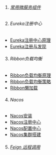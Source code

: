 1. ###### [常用微服务组件][001]
2. ###### Eureka注册中心
-  [Eureka注册中心原理][002]
-  [Eureka注册与发现][003]
3. ###### Ribbon负载均衡
-  [Ribbon负载均衡原理][004]
-  [Ribbon负载均衡策略][005]
-  [Ribbon懒加载][006]

4. ###### Nacos
-  [Nacos安装][007]
-  [Nacos注册中心][008]
-  [Nacos配置中心][009]
-  [Nacos集群搭建][010]

5. ###### [Feign 远程调用][011]

[001]: https://fgq233.github.io/md/springcloud/all
[002]: https://fgq233.github.io/md/springcloud/Eureka1
[003]: https://fgq233.github.io/md/springcloud/Eureka2
[004]: https://fgq233.github.io/md/springcloud/Ribbon1
[005]: https://fgq233.github.io/md/springcloud/Ribbon2
[006]: https://fgq233.github.io/md/springcloud/Ribbon3
[007]: https://fgq233.github.io/md/springcloud/nacos1
[008]: https://fgq233.github.io/md/springcloud/nacos2
[009]: https://fgq233.github.io/md/springcloud/nacos3
[010]: https://fgq233.github.io/md/springcloud/nacos4
[011]: https://fgq233.github.io/md/springcloud/feign
 
 
